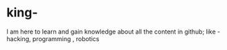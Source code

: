 # king-
I am here to learn and gain knowledge about all the content in github; like - hacking, programming , robotics 
